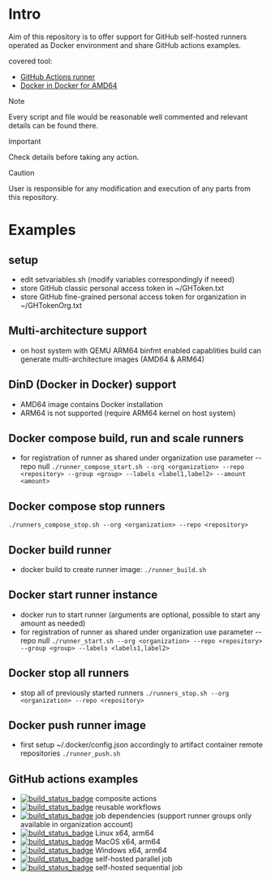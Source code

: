 # Intro
Aim of this repository is to offer support for GitHub self-hosted runners operated as Docker environment and share GitHub actions examples. 

covered tool:
- [GitHub Actions runner](https://github.com/actions/runner)
- [Docker in Docker for AMD64](https://www.docker.com/resources/docker-in-docker-containerized-ci-workflows-dockercon-2023/)

> [!NOTE]
> Every script and file would be reasonable well commented and relevant details can be found there.

> [!IMPORTANT]
> Check details before taking any action.

> [!CAUTION]
> User is responsible for any modification and execution of any parts from this repository.

# Examples
## setup
- edit setvariables.sh (modify variables correspondingly if neeed)
- store GitHub classic personal access token in ~/GHToken.txt
- store GitHub fine-grained personal access token for organization in ~/GHTokenOrg.txt

## Multi-architecture support
- on host system with QEMU ARM64 binfmt enabled capablities build can generate multi-architecture images (AMD64 & ARM64)

## DinD (Docker in Docker) support
- AMD64 image contains Docker installation
- ARM64 is not supported (require ARM64 kernel on host system)

## Docker compose build, run and scale runners
- for registration of runner as shared under organization use parameter --repo null
`./runner_compose_start.sh --org <organization> --repo <repository> --group <group> --labels <label1,label2> --amount <amount>`

## Docker compose stop runners
`./runners_compose_stop.sh --org <organization> --repo <repository>`

## Docker build runner
- docker build to create runner image: `./runner_build.sh`

## Docker start runner instance
- docker run to start runner (arguments are optional, possible to start any amount as needed)
- for registration of runner as shared under organization use parameter --repo null
`./runner_start.sh --org <organization> --repo <repository> --group <group> --labels <labels1,label2> `

## Docker stop all runners
- stop all of previously started runners
`./runners_stop.sh --org <organization> --repo <repository>`

## Docker push runner image
- first setup ~/.docker/config.json accordingly to artifact container remote repositories
`./runner_push.sh`

## GitHub actions examples
- [![build_status_badge](../../actions/workflows/example-composite-action-use.yml/badge.svg?branch=main)](.github/workflows/example-composite-action-use.yml) composite actions
- [![build_status_badge](../../actions/workflows/example-reusable-workflow-call.yml/badge.svg?branch=main)](.github/workflows/example-reusable-workflow-call.yml) reusable workflows
- [![build_status_badge](../../actions/workflows/example-dependency.yml/badge.svg?branch=main)](.github/workflows/example-dependency.yml) job dependencies (support runner groups only available in organization account)
- [![build_status_badge](../../actions/workflows/example-linux-x64-arm64.yml/badge.svg?branch=main)](.github/workflows/example-linux-x64-arm64.yml) Linux x64, arm64
- [![build_status_badge](../../actions/workflows/example-macos-x64-arm64.yml/badge.svg?branch=main)](.github/workflows/example-macos-x64-arm64.yml) MacOS x64, arm64
- [![build_status_badge](../../actions/workflows/example-windows-x64-arm64.yml/badge.svg?branch=main)](.github/workflows/example-windows-x64-arm64.yml) Windows x64, arm64
- [![build_status_badge](../../actions/workflows/example-selfhosted-parallel-job.yml/badge.svg?branch=main)](.github/workflows/example-selfhosted-parallel-job.yml) self-hosted parallel job
- [![build_status_badge](../../actions/workflows/example-selfhosted-sequential-job.yml/badge.svg?branch=main)](.github/workflows/example-selfhosted-sequential-job.yml) self-hosted sequential job
